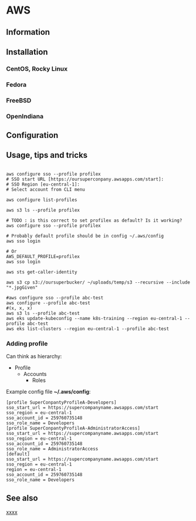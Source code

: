 # AWS

## Information

## Installation

### CentOS, Rocky Linux

### Fedora

### FreeBSD

### OpenIndiana

## Configuration

## Usage, tips and tricks

```shell

aws configure sso --profile profilex
# SSO start URL [https://oursuperconpany.awsapps.com/start]:
# SSO Region [eu-central-1]:
# Select account from CLI menu

aws configure list-profiles

aws s3 ls --profile profilex

# TODO : is this correct to set profilex as default? Is it working?
aws configure sso --profile profilex

# Probably default profile should be in config ~/.aws/config
aws sso login

# Or
AWS_DEFAULT_PROFILE=profilex
aws sso login

aws sts get-caller-identity

aws s3 cp s3://oursuperbucker/ ~/uploads/temp/s3 --recursive --include "*.jpgGiven"

#aws configure sso --profile abc-test
aws configure --profile abc-test
#(x, x, x)
aws s3 ls --profile abc-test
aws eks update-kubeconfig --name k8s-training --region eu-central-1 --profile abc-test
aws eks list-clusters --region eu-central-1 --profile abc-test

```

### Adding profile

Can think as hierarchy:

* Profile
    * Accounts
        * Roles

Example config file **~/.aws/config**:

```
[profile SuperConpantyProfileA-Developers]
sso_start_url = https://supercompanyname.awsapps.com/start
sso_region = eu-central-1
sso_account_id = 259760735148
sso_role_name = Developers
[profile SuperConpantyProfileA-AdministratorAccess]
sso_start_url = https://supercompanyname.awsapps.com/start
sso_region = eu-central-1
sso_account_id = 259760735148
sso_role_name = AdministratorAccess
[default]
sso_start_url = https://supercompanyname.awsapps.com/start
sso_region = eu-central-1
region = eu-central-1
sso_account_id = 259760735148
sso_role_name = Developers
```

## See also

[xxxx](http://yyyyy)
